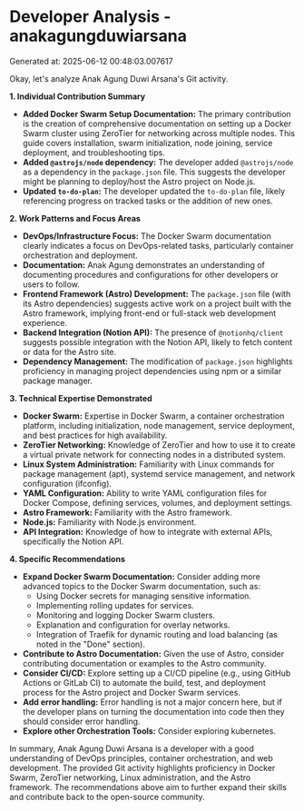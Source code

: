 # Developer Analysis - anakagungduwiarsana
Generated at: 2025-06-12 00:48:03.007617

Okay, let's analyze Anak Agung Duwi Arsana's Git activity.

**1. Individual Contribution Summary**

*   **Added Docker Swarm Setup Documentation:**  The primary contribution is the creation of comprehensive documentation on setting up a Docker Swarm cluster using ZeroTier for networking across multiple nodes. This guide covers installation, swarm initialization, node joining, service deployment, and troubleshooting tips.
*   **Added `@astrojs/node` dependency:** The developer added `@astrojs/node` as a dependency in the `package.json` file. This suggests the developer might be planning to deploy/host the Astro project on Node.js.
*   **Updated `to-do-plan`:** The developer updated the `to-do-plan` file, likely referencing progress on tracked tasks or the addition of new ones.

**2. Work Patterns and Focus Areas**

*   **DevOps/Infrastructure Focus:** The Docker Swarm documentation clearly indicates a focus on DevOps-related tasks, particularly container orchestration and deployment.
*   **Documentation:** Anak Agung demonstrates an understanding of documenting procedures and configurations for other developers or users to follow.
*   **Frontend Framework (Astro) Development:**  The `package.json` file (with its Astro dependencies) suggests active work on a project built with the Astro framework, implying front-end or full-stack web development experience.
*   **Backend Integration (Notion API):**  The presence of `@notionhq/client` suggests possible integration with the Notion API, likely to fetch content or data for the Astro site.
*   **Dependency Management:**  The modification of `package.json` highlights proficiency in managing project dependencies using npm or a similar package manager.

**3. Technical Expertise Demonstrated**

*   **Docker Swarm:**  Expertise in Docker Swarm, a container orchestration platform, including initialization, node management, service deployment, and best practices for high availability.
*   **ZeroTier Networking:**  Knowledge of ZeroTier and how to use it to create a virtual private network for connecting nodes in a distributed system.
*   **Linux System Administration:**  Familiarity with Linux commands for package management (apt), systemd service management, and network configuration (ifconfig).
*   **YAML Configuration:**  Ability to write YAML configuration files for Docker Compose, defining services, volumes, and deployment settings.
*   **Astro Framework:** Familiarity with the Astro framework.
*   **Node.js:** Familiarity with Node.js environment.
*   **API Integration:** Knowledge of how to integrate with external APIs, specifically the Notion API.

**4. Specific Recommendations**

*   **Expand Docker Swarm Documentation:**  Consider adding more advanced topics to the Docker Swarm documentation, such as:
    *   Using Docker secrets for managing sensitive information.
    *   Implementing rolling updates for services.
    *   Monitoring and logging Docker Swarm clusters.
    *   Explanation and configuration for overlay networks.
    *   Integration of Traefik for dynamic routing and load balancing (as noted in the "Done" section).
*   **Contribute to Astro Documentation:**  Given the use of Astro, consider contributing documentation or examples to the Astro community.
*   **Consider CI/CD:**  Explore setting up a CI/CD pipeline (e.g., using GitHub Actions or GitLab CI) to automate the build, test, and deployment process for the Astro project and Docker Swarm services.
*   **Add error handling:** Error handling is not a major concern here, but if the developer plans on turning the documentation into code then they should consider error handling.
*   **Explore other Orchestration Tools:** Consider exploring kubernetes.

In summary, Anak Agung Duwi Arsana is a developer with a good understanding of DevOps principles, container orchestration, and web development. The provided Git activity highlights proficiency in Docker Swarm, ZeroTier networking, Linux administration, and the Astro framework. The recommendations above aim to further expand their skills and contribute back to the open-source community.
